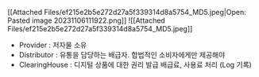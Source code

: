 [[Attached Files/ef215e2b5e272d27a5f339314d8a5754_MD5.jpeg|Open: Pasted image 20231106111922.png]]
![[Attached Files/ef215e2b5e272d27a5f339314d8a5754_MD5.jpeg]]
- Provider : 저자물 소유
- Distributor : 유통을 담당하는 배급자. 
  합법적인 소비자에게만 제공해야
- ClearingHouse : 디지털 상품에 대한 권리 발급
  배급료, 사용료 처리 (Log 기록)